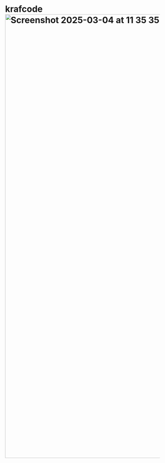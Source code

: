 # krafcode<img width="1440" alt="Screenshot 2025-03-04 at 11 35 35 PM" src="https://github.com/user-attachments/assets/ab28b7b6-0f24-476b-9d4f-5a6f647115a1" />
